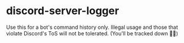 # discord-server-logger
Use this for a bot's command history only. Illegal usage and those that violate Discord's ToS will not be tolerated. (You'll be tracked down 🕵️‍♂️)

